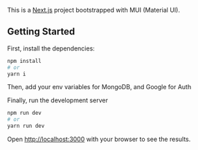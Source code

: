 This is a [Next.js](https://nextjs.org/) project bootstrapped with MUI (Material UI).

## Getting Started

First, install the dependencies:

```bash
npm install
# or
yarn i
```
Then, add your env variables for MongoDB, and Google for Auth

Finally, run the development server
```bash
npm run dev
# or
yarn run dev
```

Open [http://localhost:3000](http://localhost:3000) with your browser to see the results.
